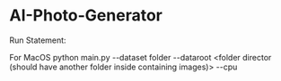 # AI-Photo-Generator

Run Statement:

For MacOS
python main.py --dataset folder --dataroot <folder director (should have another folder inside containing images)> --cpu
